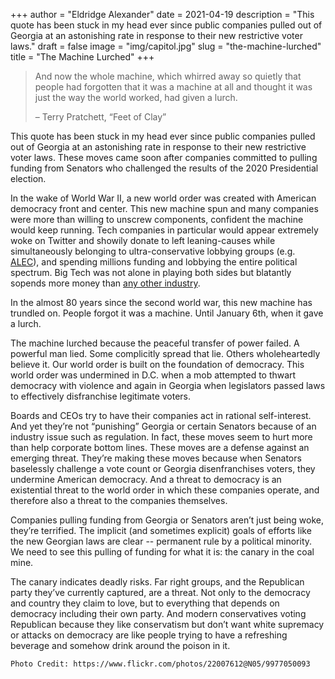 +++
author = "Eldridge Alexander"
date = 2021-04-19
description = "This quote has been stuck in my head ever since public companies pulled out of Georgia at an astonishing rate in response to their new restrictive voter laws."
draft = false
image = "img/capitol.jpg"
slug = "the-machine-lurched"
title = "The Machine Lurched"
+++

> And now the whole machine, which whirred away so quietly that people had forgotten that it was a machine at all and thought it was just the way the world worked, had given a lurch. 
>
>  – Terry Pratchett, “Feet of Clay”

This quote has been stuck in my head ever since public companies pulled out of Georgia at an astonishing rate in response to their new restrictive voter laws. These moves came soon after companies committed to pulling funding from Senators who challenged the results of the 2020 Presidential election. 

In the wake of World War II, a new world order was created with American democracy front and center. This new machine spun and many companies were more than willing to unscrew components, confident the machine would keep running. Tech companies in particular would appear extremely woke on Twitter and showily donate to left leaning-causes while simultaneously belonging to ultra-conservative lobbying groups (e.g. [ALEC](https://en.wikipedia.org/wiki/American_Legislative_Exchange_Council)), and spending millions funding and lobbying the entire political spectrum. Big Tech was not alone in playing both sides but blatantly sopends more money than [any other industry](https://www.citizen.org/article/big-tech-lobbying-update/). 

In the almost 80 years since the second world war, this new machine has trundled on. People forgot it was a machine. Until January 6th, when it gave a lurch.

The machine lurched because the peaceful transfer of power failed. A powerful man lied. Some complicitly spread that lie. Others wholeheartedly believe it. Our world order is built on the foundation of democracy. This world order was undermined in D.C. when a mob attempted to thwart democracy with violence and again in Georgia when legislators passed laws to effectively disfranchise legitimate voters. 

Boards and CEOs try to have their companies act in rational self-interest. And yet they’re not “punishing” Georgia or certain Senators because of an industry issue such as regulation. In fact, these moves seem to hurt more than help corporate bottom lines. These moves are a defense against an emerging threat. They’re making these moves because when Senators baselessly challenge a vote count or Georgia disenfranchises voters, they undermine American democracy. And a threat to democracy is an existential threat to the world order in which these companies operate, and therefore also a threat to the companies themselves.

Companies pulling funding from Georgia or Senators aren’t just being woke, they’re terrified. The implicit (and sometimes explicit) goals of efforts like the new Georgian laws are clear -- permanent rule by a political minority. We need to see this pulling of funding for what it is: the canary in the coal mine.

The canary indicates deadly risks. Far right groups, and the Republican party they’ve currently captured, are a threat. Not only to the democracy and country they claim to love, but to everything that depends on democracy including their own party. And modern conservatives voting Republican because they like conservatism but don’t want white supremacy or attacks on democracy are like people trying to have a refreshing beverage and somehow drink around the poison in it. 

`Photo Credit: https://www.flickr.com/photos/22007612@N05/9977050093`
